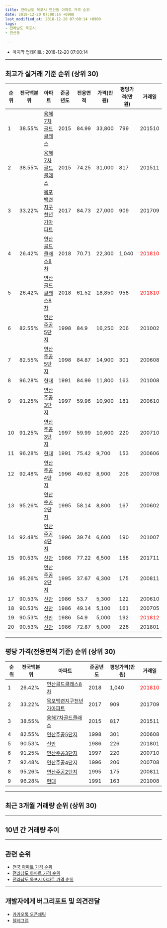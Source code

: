 ```yaml
---
title: 전라남도 목포시 연산동 아파트 가격 순위
date: 2018-12-20 07:00:14 +0900
last_modified_at: 2018-12-20 07:00:14 +0900
tags:
- 전라남도 목포시
- 연산동

---
```


* 마지막 업데이트 : 2018-12-20 07:00:14

---

## 최고가 실거래 기준 순위 (상위 30)


|순위|전국백분위|아파트|준공년도|전용면적|가격(만원)|평당가격(만원)|거래일|
|---|---|---|---|---|---|---|---|
|1|38.55%|[용해7차골드클래스](https://search.naver.com/search.naver?query=%EC%A0%84%EB%9D%BC%EB%82%A8%EB%8F%84+%EB%AA%A9%ED%8F%AC%EC%8B%9C+%EC%97%B0%EC%82%B0%EB%8F%99+%EC%9A%A9%ED%95%B47%EC%B0%A8%EA%B3%A8%EB%93%9C%ED%81%B4%EB%9E%98%EC%8A%A4)|2015|84.99|33,800|799|201510|
|2|38.55%|[용해7차골드클래스](https://search.naver.com/search.naver?query=%EC%A0%84%EB%9D%BC%EB%82%A8%EB%8F%84+%EB%AA%A9%ED%8F%AC%EC%8B%9C+%EC%97%B0%EC%82%B0%EB%8F%99+%EC%9A%A9%ED%95%B47%EC%B0%A8%EA%B3%A8%EB%93%9C%ED%81%B4%EB%9E%98%EC%8A%A4)|2015|74.25|31,000|817|201511|
|3|33.22%|[목포백련지구천년가아파트](https://search.naver.com/search.naver?query=%EC%A0%84%EB%9D%BC%EB%82%A8%EB%8F%84+%EB%AA%A9%ED%8F%AC%EC%8B%9C+%EC%97%B0%EC%82%B0%EB%8F%99+%EB%AA%A9%ED%8F%AC%EB%B0%B1%EB%A0%A8%EC%A7%80%EA%B5%AC%EC%B2%9C%EB%85%84%EA%B0%80%EC%95%84%ED%8C%8C%ED%8A%B8)|2017|84.73|27,000|909|201709|
|4|26.42%|[연산골드클래스8차](https://search.naver.com/search.naver?query=%EC%A0%84%EB%9D%BC%EB%82%A8%EB%8F%84+%EB%AA%A9%ED%8F%AC%EC%8B%9C+%EC%97%B0%EC%82%B0%EB%8F%99+%EC%97%B0%EC%82%B0%EA%B3%A8%EB%93%9C%ED%81%B4%EB%9E%98%EC%8A%A48%EC%B0%A8)|2018|70.71|22,300|1,040|<span style="color:red">201810</span>|
|5|26.42%|[연산골드클래스8차](https://search.naver.com/search.naver?query=%EC%A0%84%EB%9D%BC%EB%82%A8%EB%8F%84+%EB%AA%A9%ED%8F%AC%EC%8B%9C+%EC%97%B0%EC%82%B0%EB%8F%99+%EC%97%B0%EC%82%B0%EA%B3%A8%EB%93%9C%ED%81%B4%EB%9E%98%EC%8A%A48%EC%B0%A8)|2018|61.52|18,850|958|<span style="color:red">201810</span>|
|6|82.55%|[연산주공5단지](https://search.naver.com/search.naver?query=%EC%A0%84%EB%9D%BC%EB%82%A8%EB%8F%84+%EB%AA%A9%ED%8F%AC%EC%8B%9C+%EC%97%B0%EC%82%B0%EB%8F%99+%EC%97%B0%EC%82%B0%EC%A3%BC%EA%B3%B55%EB%8B%A8%EC%A7%80)|1998|84.9|16,250|206|201002|
|7|82.55%|[연산주공5단지](https://search.naver.com/search.naver?query=%EC%A0%84%EB%9D%BC%EB%82%A8%EB%8F%84+%EB%AA%A9%ED%8F%AC%EC%8B%9C+%EC%97%B0%EC%82%B0%EB%8F%99+%EC%97%B0%EC%82%B0%EC%A3%BC%EA%B3%B55%EB%8B%A8%EC%A7%80)|1998|84.87|14,900|301|200608|
|8|96.28%|[현대](https://search.naver.com/search.naver?query=%EC%A0%84%EB%9D%BC%EB%82%A8%EB%8F%84+%EB%AA%A9%ED%8F%AC%EC%8B%9C+%EC%97%B0%EC%82%B0%EB%8F%99+%ED%98%84%EB%8C%80)|1991|84.99|11,800|163|201008|
|9|91.25%|[연산주공3단지](https://search.naver.com/search.naver?query=%EC%A0%84%EB%9D%BC%EB%82%A8%EB%8F%84+%EB%AA%A9%ED%8F%AC%EC%8B%9C+%EC%97%B0%EC%82%B0%EB%8F%99+%EC%97%B0%EC%82%B0%EC%A3%BC%EA%B3%B53%EB%8B%A8%EC%A7%80)|1997|59.96|10,900|181|200610|
|10|91.25%|[연산주공3단지](https://search.naver.com/search.naver?query=%EC%A0%84%EB%9D%BC%EB%82%A8%EB%8F%84+%EB%AA%A9%ED%8F%AC%EC%8B%9C+%EC%97%B0%EC%82%B0%EB%8F%99+%EC%97%B0%EC%82%B0%EC%A3%BC%EA%B3%B53%EB%8B%A8%EC%A7%80)|1997|59.99|10,600|220|200710|
|11|96.28%|[현대](https://search.naver.com/search.naver?query=%EC%A0%84%EB%9D%BC%EB%82%A8%EB%8F%84+%EB%AA%A9%ED%8F%AC%EC%8B%9C+%EC%97%B0%EC%82%B0%EB%8F%99+%ED%98%84%EB%8C%80)|1991|75.42|9,700|153|200606|
|12|92.48%|[연산주공4단지](https://search.naver.com/search.naver?query=%EC%A0%84%EB%9D%BC%EB%82%A8%EB%8F%84+%EB%AA%A9%ED%8F%AC%EC%8B%9C+%EC%97%B0%EC%82%B0%EB%8F%99+%EC%97%B0%EC%82%B0%EC%A3%BC%EA%B3%B54%EB%8B%A8%EC%A7%80)|1996|49.62|8,900|206|200708|
|13|95.26%|[연산주공2단지](https://search.naver.com/search.naver?query=%EC%A0%84%EB%9D%BC%EB%82%A8%EB%8F%84+%EB%AA%A9%ED%8F%AC%EC%8B%9C+%EC%97%B0%EC%82%B0%EB%8F%99+%EC%97%B0%EC%82%B0%EC%A3%BC%EA%B3%B52%EB%8B%A8%EC%A7%80)|1995|58.14|8,800|167|200602|
|14|92.48%|[연산주공4단지](https://search.naver.com/search.naver?query=%EC%A0%84%EB%9D%BC%EB%82%A8%EB%8F%84+%EB%AA%A9%ED%8F%AC%EC%8B%9C+%EC%97%B0%EC%82%B0%EB%8F%99+%EC%97%B0%EC%82%B0%EC%A3%BC%EA%B3%B54%EB%8B%A8%EC%A7%80)|1996|39.74|6,600|190|201007|
|15|90.53%|[신안](https://search.naver.com/search.naver?query=%EC%A0%84%EB%9D%BC%EB%82%A8%EB%8F%84+%EB%AA%A9%ED%8F%AC%EC%8B%9C+%EC%97%B0%EC%82%B0%EB%8F%99+%EC%8B%A0%EC%95%88)|1986|77.22|6,500|158|201711|
|16|95.26%|[연산주공2단지](https://search.naver.com/search.naver?query=%EC%A0%84%EB%9D%BC%EB%82%A8%EB%8F%84+%EB%AA%A9%ED%8F%AC%EC%8B%9C+%EC%97%B0%EC%82%B0%EB%8F%99+%EC%97%B0%EC%82%B0%EC%A3%BC%EA%B3%B52%EB%8B%A8%EC%A7%80)|1995|37.67|6,300|175|200811|
|17|90.53%|[신안](https://search.naver.com/search.naver?query=%EC%A0%84%EB%9D%BC%EB%82%A8%EB%8F%84+%EB%AA%A9%ED%8F%AC%EC%8B%9C+%EC%97%B0%EC%82%B0%EB%8F%99+%EC%8B%A0%EC%95%88)|1986|53.7|5,300|122|200610|
|18|90.53%|[신안](https://search.naver.com/search.naver?query=%EC%A0%84%EB%9D%BC%EB%82%A8%EB%8F%84+%EB%AA%A9%ED%8F%AC%EC%8B%9C+%EC%97%B0%EC%82%B0%EB%8F%99+%EC%8B%A0%EC%95%88)|1986|49.14|5,100|161|200705|
|19|90.53%|[신안](https://search.naver.com/search.naver?query=%EC%A0%84%EB%9D%BC%EB%82%A8%EB%8F%84+%EB%AA%A9%ED%8F%AC%EC%8B%9C+%EC%97%B0%EC%82%B0%EB%8F%99+%EC%8B%A0%EC%95%88)|1986|54.9|5,000|192|<span style="color:red">201812</span>|
|20|90.53%|[신안](https://search.naver.com/search.naver?query=%EC%A0%84%EB%9D%BC%EB%82%A8%EB%8F%84+%EB%AA%A9%ED%8F%AC%EC%8B%9C+%EC%97%B0%EC%82%B0%EB%8F%99+%EC%8B%A0%EC%95%88)|1986|72.87|5,000|226|201801|


---

## 평당 가격(전용면적 기준) 순위 (상위 30)


|순위|전국백분위|아파트|준공년도|평당가격(만원)|거래일|
|---|---|---|---|---|---|
|1|26.42%|[연산골드클래스8차](https://search.naver.com/search.naver?query=%EC%A0%84%EB%9D%BC%EB%82%A8%EB%8F%84+%EB%AA%A9%ED%8F%AC%EC%8B%9C+%EC%97%B0%EC%82%B0%EB%8F%99+%EC%97%B0%EC%82%B0%EA%B3%A8%EB%93%9C%ED%81%B4%EB%9E%98%EC%8A%A48%EC%B0%A8)|2018|1,040|<span style="color:red">201810</span>|
|2|33.22%|[목포백련지구천년가아파트](https://search.naver.com/search.naver?query=%EC%A0%84%EB%9D%BC%EB%82%A8%EB%8F%84+%EB%AA%A9%ED%8F%AC%EC%8B%9C+%EC%97%B0%EC%82%B0%EB%8F%99+%EB%AA%A9%ED%8F%AC%EB%B0%B1%EB%A0%A8%EC%A7%80%EA%B5%AC%EC%B2%9C%EB%85%84%EA%B0%80%EC%95%84%ED%8C%8C%ED%8A%B8)|2017|909|201709|
|3|38.55%|[용해7차골드클래스](https://search.naver.com/search.naver?query=%EC%A0%84%EB%9D%BC%EB%82%A8%EB%8F%84+%EB%AA%A9%ED%8F%AC%EC%8B%9C+%EC%97%B0%EC%82%B0%EB%8F%99+%EC%9A%A9%ED%95%B47%EC%B0%A8%EA%B3%A8%EB%93%9C%ED%81%B4%EB%9E%98%EC%8A%A4)|2015|817|201511|
|4|82.55%|[연산주공5단지](https://search.naver.com/search.naver?query=%EC%A0%84%EB%9D%BC%EB%82%A8%EB%8F%84+%EB%AA%A9%ED%8F%AC%EC%8B%9C+%EC%97%B0%EC%82%B0%EB%8F%99+%EC%97%B0%EC%82%B0%EC%A3%BC%EA%B3%B55%EB%8B%A8%EC%A7%80)|1998|301|200608|
|5|90.53%|[신안](https://search.naver.com/search.naver?query=%EC%A0%84%EB%9D%BC%EB%82%A8%EB%8F%84+%EB%AA%A9%ED%8F%AC%EC%8B%9C+%EC%97%B0%EC%82%B0%EB%8F%99+%EC%8B%A0%EC%95%88)|1986|226|201801|
|6|91.25%|[연산주공3단지](https://search.naver.com/search.naver?query=%EC%A0%84%EB%9D%BC%EB%82%A8%EB%8F%84+%EB%AA%A9%ED%8F%AC%EC%8B%9C+%EC%97%B0%EC%82%B0%EB%8F%99+%EC%97%B0%EC%82%B0%EC%A3%BC%EA%B3%B53%EB%8B%A8%EC%A7%80)|1997|220|200710|
|7|92.48%|[연산주공4단지](https://search.naver.com/search.naver?query=%EC%A0%84%EB%9D%BC%EB%82%A8%EB%8F%84+%EB%AA%A9%ED%8F%AC%EC%8B%9C+%EC%97%B0%EC%82%B0%EB%8F%99+%EC%97%B0%EC%82%B0%EC%A3%BC%EA%B3%B54%EB%8B%A8%EC%A7%80)|1996|206|200708|
|8|95.26%|[연산주공2단지](https://search.naver.com/search.naver?query=%EC%A0%84%EB%9D%BC%EB%82%A8%EB%8F%84+%EB%AA%A9%ED%8F%AC%EC%8B%9C+%EC%97%B0%EC%82%B0%EB%8F%99+%EC%97%B0%EC%82%B0%EC%A3%BC%EA%B3%B52%EB%8B%A8%EC%A7%80)|1995|175|200811|
|9|96.28%|[현대](https://search.naver.com/search.naver?query=%EC%A0%84%EB%9D%BC%EB%82%A8%EB%8F%84+%EB%AA%A9%ED%8F%AC%EC%8B%9C+%EC%97%B0%EC%82%B0%EB%8F%99+%ED%98%84%EB%8C%80)|1991|163|201008|


---

## 최근 3개월 거래량 순위 (상위 30)


<div style="width:100%;">
    <canvas id="deal_count_ranking" height="250"></canvas>
</div>


<script>
new Chart(document.getElementById("deal_count_ranking"), {
    type: 'horizontalBar',
    data: {
        labels: ['연산주공3단지', '연산주공2단지', '용해7차골드클래스', '연산골드클래스8차', '신안', '연산주공4단지', '현대', '목포백련지구천년가아파트'],
        datasets: [{
            label: '실거래 수',
            data: [9, 8, 6, 6, 5, 2, 1, 1],
            borderColor: "rgba(255, 0, 128, 1)",
            backgroundColor: "rgba(255, 0, 128, 0.5)",
            fill: false,
        }]
    },
    options: {
        responsive: true,
        title: {
            display: true,
            text: '최근 3개월 거래량 순위'
        },
        tooltips: {
            mode: 'index',
            intersect: false,
            callbacks: {
                title: function(tooltipItems, data) {
                    return "실거래 수:";
                },
                label: function(tooltipItem, data) {
                    return data.labels[tooltipItem.index] + ": " + tooltipItem.xLabel;
                }
            }
        },
        hover: {
            mode: 'nearest',
            intersect: true
        },
        scales: {
            xAxes: [{
                display: true,
                scaleLabel: {
                    display: true,
                    labelString: '실거래 수'
                },
                ticks: {
                    suggestedMin: 0,
                }
            }],
            yAxes: [{
                display: true,
                ticks: {
                    autoSkip: false,
                    callback: function(value, index, values) {
                        if (value.length > 15)
                            return value.substr(0, 13) + "...";
                        else
                            return value;
                    }
                },
                scaleLabel: {
                    display: false,
                }
            }]
        }
    }
});

</script>


---

## 10년 간 거래량 추이


<div style="width:100%;">
    <canvas id="deal_progress" height="250"></canvas>
</div>

<script>
new Chart(document.getElementById("deal_progress"), {
    type: 'line',
    data: {
        labels: ['200812','200901','200902','200903','200904','200905','200906','200907','200908','200909','200910','200911','200912','201001','201002','201003','201004','201005','201006','201007','201008','201009','201010','201011','201012','201101','201102','201103','201104','201105','201106','201107','201108','201109','201110','201111','201112','201201','201202','201203','201204','201205','201206','201207','201208','201209','201210','201211','201212','201301','201302','201303','201304','201305','201306','201307','201308','201309','201310','201311','201312','201401','201402','201403','201404','201405','201406','201407','201408','201409','201410','201411','201412','201501','201502','201503','201504','201505','201506','201507','201508','201509','201510','201511','201512','201601','201602','201603','201604','201605','201606','201607','201608','201609','201610','201611','201612','201701','201702','201703','201704','201705','201706','201707','201708','201709','201710','201711','201712','201801','201802','201803','201804','201805','201806','201807','201808','201809','201810','201811','201812'],
        datasets: [{
            label: '실거래 수',
            pointRadius: 1,
            data: [14, 17, 23, 25, 22, 21, 18, 15, 19, 28, 29, 24, 20, 18, 25, 28, 22, 19, 18, 19, 24, 19, 15, 14, 22, 11, 27, 18, 19, 23, 13, 16, 15, 12, 23, 22, 12, 17, 22, 26, 21, 15, 8, 22, 14, 13, 14, 23, 15, 12, 6, 12, 16, 16, 12, 15, 12, 14, 20, 15, 14, 13, 20, 17, 18, 18, 17, 30, 22, 24, 16, 22, 14, 18, 16, 22, 18, 19, 26, 24, 26, 25, 17, 20, 12, 26, 24, 32, 27, 16, 20, 15, 18, 19, 20, 24, 11, 23, 21, 19, 22, 20, 14, 30, 20, 23, 18, 22, 13, 20, 21, 18, 23, 19, 19, 14, 23, 23, 18, 16, 4],
            borderColor: "rgba(255, 201, 14, 1)",
            backgroundColor: "rgba(255, 201, 14, 0.5)",
            fill: true,
        }]
    },
    options: {
        responsive: true,
        title: {
            display: true,
            text: '10년간 거래량 추이'
        },
        tooltips: {
            mode: 'index',
            intersect: false,
        },
        hover: {
            mode: 'nearest',
            intersect: true
        },
        scales: {
            xAxes: [{
                display: true,
                scaleLabel: {
                    display: true,
                    labelString: '년/월'
                }
            }],
            yAxes: [{
                display: true,
                ticks: {
                    suggestedMin: 0,
                },
                scaleLabel: {
                    display: true,
                    labelString: '실거래 수'
                }
            }]
        }
    }
});

</script>


---

## 관련 순위

- [전국 아파트 가격 순위](https://inasie.github.io/apt-ranking/전국)
- [전라남도 아파트 가격 순위](https://inasie.github.io/apt-ranking/전라남도)
- [전라남도 목포시 아파트 가격 순위](https://inasie.github.io/apt-ranking/전라남도-목포시)


---

## 개발자에게 버그리포트 및 의견전달

- [카카오톡 오픈채팅](https://open.kakao.com/o/gLJUAP4)
- [텔레그램](https://t.me/inasie)

